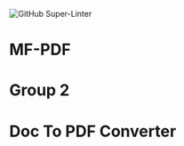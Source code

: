 ![GitHub Super-Linter](https://github.com/InnoSWP/pdf-converter-group-2/workflows/Lint%20Code%20Base/badge.svg)
# MF-PDF 
# Group 2
# Doc To PDF Converter
